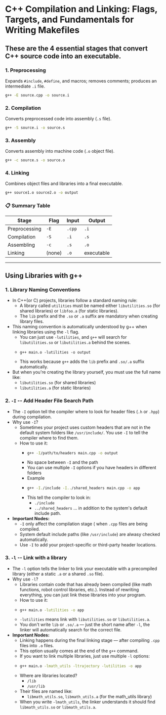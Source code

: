 # C++ Compilation and Linking: Flags, Targets, and Fundamentals for Writing Makefiles

## These are the 4 essential stages that convert C++ source code into an executable.

### **1. Preprocessing**
Expands `#include`, `#define`, and macros; removes comments; produces an intermediate `.i` file.

```bash
g++ -E source.cpp -o source.i
```

### 2. **Compilation**
Converts preprocessed code into assembly (`.s` file).

```bash
g++ -S source.i -o source.s
```

### 3. **Assembly**
Converts assembly into machine code (`.o` object file).

```bash
g++ -c source.s -o source.o
```

### 4. **Linking**
Combines object files and libraries into a final executable.

```bash
g++ source1.o source2.o -o output
```

### 📋 Summary Table

| Stage         | Flag   | Input    | Output      |
|---------------|--------|----------|-------------|
| Preprocessing | `-E`   | `.cpp`    | `.i`        |
| Compilation   | `-S`   | `.i`      | `.s`        |
| Assembling    | `-c`   | `.s`      | `.o`        |
| Linking       | (none) | `.o`      | executable  |

--- 



## Using Libraries with g++

### **1. Library Naming Conventions**
- In C++(or C) projects, libraries follow a standard naming rule:
  - A library called `utilities` must be named either `libutilities.so` (for shared libraries) or `libfoo.a` (for static libraries).
  - The `lib` prefix and the `.so` or `.a` suffix are mandatory when creating library files.
- This naming convention is automatically understood by g++ when linking libraries using the `-l` flag.
  - You can just use `-lutilities`, and `g++` will search for `libutilities.so` or `libutilities.a` behind the scenes.
  - ```
    g++ main.o -lutilities -o output
    ```
  - This works because `g++` adds the `lib` prefix and `.so/.a` suffix automatically.
- But when you're creating the library yourself, you must use the full name like:
  - `libutilities.so` (for shared libraries)
  - `libutilities.a` (for static libraries)

### **2. `-I` -- Add Header File Search Path**
- The `-I` option tell the compiler where to look for header files (`.h` or `.hpp`) during compilation.
- Why use `-I`?
  - Sometimes your project uses custom headers that are not in the default system folders like `/usr/include/`. You use `-I` to tell the compiler where to find them.
  - How to use it:
    - ```bash
      g++ -I/path/to/headers main.cpp -o output
      ```
    - No space between `-I` and the path
    - You can use multiple `-I` options if you have headers in different folders
    - Example
    - ```bash
      g++ -I./include -I../shared_headers main.cpp -o app
      ```
    - This tell the compiler to look in:
      - `./include`
      - `../shared_headers` ... in addition to the system's default include path.
- **Important Nodes:**
  - `-I` only affect the compilation stage ( when `.cpp` files are being compiled.
  - System default include paths (like `/usr/include`) are alwasy checked automatically.
  - Use `-I` to add your project-specific or third-party header locations.
 
### 3. `-l` -- Link with a library
- The `-l` option tells the linker to link your executable with a precompiled library (either a static `.a` or a shared `.so` file).
- Why use `-l`?
  - Libraries contain code that has already been compiled (like math functions, robot control libraries, etc.). Instead of rewriting everything, you can just link these libraries into your program.
  - How to use it:
  - ```bash
    g++ main.o -lutilities -o app
    ```
  - `-lutilities` means link with `libutilities.so` or `libutilities.a`.
  - You don't write `lib` or `.so/.a` — just the short name after `-l`, the linker will automatically search for the correct file.
- **Important Nodes:**
  - Linking happens during the final linking stage — after compiling `.cpp` files into `.o` files.
  - This option usually comes at the end of the `g++` command.
  - If you want to link multiple libraries, just use multiple `-l` options:
  - ```bash
    g++ main.o -lmath_utils -ltrajectory -lutilities -o app
    ```
  - Where are libraries located?
    - `/lib`
    - `/usr/lib`
  - Their files are named like:
    - `libmath_utils.so`, `libmath_utils.a` (for the math_utils library)
  - When you write `-lmath_utils`, the linker understands it should find `libmath_utils.so` or `libmath_utils.a`.
